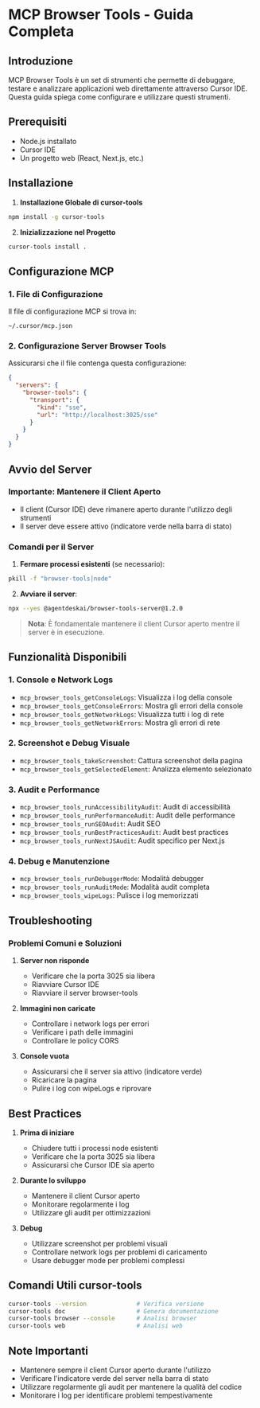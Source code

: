 # MCP Browser Tools - Guida Completa

## Introduzione

MCP Browser Tools è un set di strumenti che permette di debuggare, testare e analizzare applicazioni web direttamente attraverso Cursor IDE. Questa guida spiega come configurare e utilizzare questi strumenti.

## Prerequisiti

- Node.js installato
- Cursor IDE
- Un progetto web (React, Next.js, etc.)

## Installazione

1. **Installazione Globale di cursor-tools**

```bash
npm install -g cursor-tools
```

2. **Inizializzazione nel Progetto**

```bash
cursor-tools install .
```

## Configurazione MCP

### 1. File di Configurazione

Il file di configurazione MCP si trova in:

```
~/.cursor/mcp.json
```

### 2. Configurazione Server Browser Tools

Assicurarsi che il file contenga questa configurazione:

```json
{
  "servers": {
    "browser-tools": {
      "transport": {
        "kind": "sse",
        "url": "http://localhost:3025/sse"
      }
    }
  }
}
```

## Avvio del Server

### Importante: Mantenere il Client Aperto

- Il client (Cursor IDE) deve rimanere aperto durante l'utilizzo degli strumenti
- Il server deve essere attivo (indicatore verde nella barra di stato)

### Comandi per il Server

1. **Fermare processi esistenti** (se necessario):

```bash
pkill -f "browser-tools|node"
```

2. **Avviare il server**:

```bash
npx --yes @agentdeskai/browser-tools-server@1.2.0
```

> **Nota**: È fondamentale mantenere il client Cursor aperto mentre il server è in esecuzione.

## Funzionalità Disponibili

### 1. Console e Network Logs

- `mcp_browser_tools_getConsoleLogs`: Visualizza i log della console
- `mcp_browser_tools_getConsoleErrors`: Mostra gli errori della console
- `mcp_browser_tools_getNetworkLogs`: Visualizza tutti i log di rete
- `mcp_browser_tools_getNetworkErrors`: Mostra gli errori di rete

### 2. Screenshot e Debug Visuale

- `mcp_browser_tools_takeScreenshot`: Cattura screenshot della pagina
- `mcp_browser_tools_getSelectedElement`: Analizza elemento selezionato

### 3. Audit e Performance

- `mcp_browser_tools_runAccessibilityAudit`: Audit di accessibilità
- `mcp_browser_tools_runPerformanceAudit`: Audit delle performance
- `mcp_browser_tools_runSEOAudit`: Audit SEO
- `mcp_browser_tools_runBestPracticesAudit`: Audit best practices
- `mcp_browser_tools_runNextJSAudit`: Audit specifico per Next.js

### 4. Debug e Manutenzione

- `mcp_browser_tools_runDebuggerMode`: Modalità debugger
- `mcp_browser_tools_runAuditMode`: Modalità audit completa
- `mcp_browser_tools_wipeLogs`: Pulisce i log memorizzati

## Troubleshooting

### Problemi Comuni e Soluzioni

1. **Server non risponde**

   - Verificare che la porta 3025 sia libera
   - Riavviare Cursor IDE
   - Riavviare il server browser-tools

2. **Immagini non caricate**

   - Controllare i network logs per errori
   - Verificare i path delle immagini
   - Controllare le policy CORS

3. **Console vuota**
   - Assicurarsi che il server sia attivo (indicatore verde)
   - Ricaricare la pagina
   - Pulire i log con wipeLogs e riprovare

## Best Practices

1. **Prima di iniziare**

   - Chiudere tutti i processi node esistenti
   - Verificare che la porta 3025 sia libera
   - Assicurarsi che Cursor IDE sia aperto

2. **Durante lo sviluppo**

   - Mantenere il client Cursor aperto
   - Monitorare regolarmente i log
   - Utilizzare gli audit per ottimizzazioni

3. **Debug**
   - Utilizzare screenshot per problemi visuali
   - Controllare network logs per problemi di caricamento
   - Usare debugger mode per problemi complessi

## Comandi Utili cursor-tools

```bash
cursor-tools --version              # Verifica versione
cursor-tools doc                    # Genera documentazione
cursor-tools browser --console      # Analisi browser
cursor-tools web                    # Analisi web
```

## Note Importanti

- Mantenere sempre il client Cursor aperto durante l'utilizzo
- Verificare l'indicatore verde del server nella barra di stato
- Utilizzare regolarmente gli audit per mantenere la qualità del codice
- Monitorare i log per identificare problemi tempestivamente
